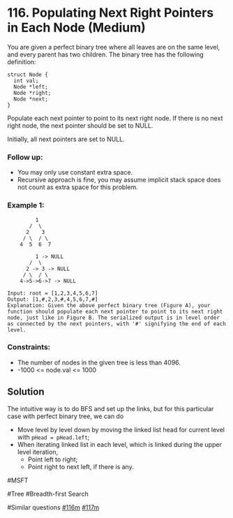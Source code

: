 # 116. Populating Next Right Pointers in Each Node (Medium)

You are given a perfect binary tree where all leaves are on the same level, and every parent has two children. The binary tree has the following definition:

```
struct Node {
  int val;
  Node *left;
  Node *right;
  Node *next;
}
```

Populate each next pointer to point to its next right node. If there is no next right node, the next pointer should be set to NULL.

Initially, all next pointers are set to NULL.

### Follow up:

- You may only use constant extra space.
- Recursive approach is fine, you may assume implicit stack space does not count as extra space for this problem.

### Example 1:

```
         1
       /  \
      2    3
     / \  / \
    4  5  6  7

         1 -> NULL
       /  \
      2 -> 3 -> NULL
     / \  / \
    4->5->6->7 -> NULL

Input: root = [1,2,3,4,5,6,7]
Output: [1,#,2,3,#,4,5,6,7,#]
Explanation: Given the above perfect binary tree (Figure A), your function should populate each next pointer to point to its next right node, just like in Figure B. The serialized output is in level order as connected by the next pointers, with '#' signifying the end of each level.
```

### Constraints:

- The number of nodes in the given tree is less than 4096.
- -1000 <= node.val <= 1000

## Solution

The intuitive way is to do BFS and set up the links, but for this particular case with perfect binary tree, we can do

- Move level by level down by moving the linked list head for current level with `pHead = pHead.left`;
- When iterating linked list in each level, which is linked during the upper level iteration,
  - Point left to right;
  - Point right to next left, if there is any.

#MSFT

#Tree #Breadth-first Search

#Similar questions [#116m](../p116m/README.md) [#117m](../p117m/README.md)
